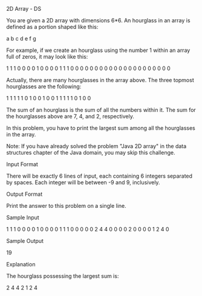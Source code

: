 2D Array - DS

You are given a 2D array with dimensions 6*6. An hourglass in an array is defined as a portion shaped like this:

a b c
  d
e f g

For example, if we create an hourglass using the number 1 within an array full of zeros, it may look like this:

1 1 1 0 0 0
0 1 0 0 0 0
1 1 1 0 0 0
0 0 0 0 0 0
0 0 0 0 0 0
0 0 0 0 0 0

Actually, there are many hourglasses in the array above. The three topmost hourglasses are the following:

1 1 1     1 1 0     1 0 0
  1         0         0
1 1 1     1 1 0     1 0 0

The sum of an hourglass is the sum of all the numbers within it. The sum for the hourglasses above are 7, 4, and 2, respectively.

In this problem, you have to print the largest sum among all the hourglasses in the array.

Note: If you have already solved the problem "Java 2D array" in the data structures chapter of the Java domain, you may skip this challenge.

Input Format

There will be exactly 6 lines of input, each containing 6 integers separated by spaces. Each integer will be between -9 and 9, inclusively.

Output Format

Print the answer to this problem on a single line.

Sample Input

1 1 1 0 0 0
0 1 0 0 0 0
1 1 1 0 0 0
0 0 2 4 4 0
0 0 0 2 0 0
0 0 1 2 4 0

Sample Output

19

Explanation

The hourglass possessing the largest sum is:

2 4 4
  2
1 2 4
